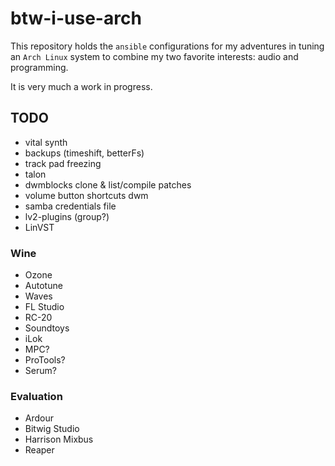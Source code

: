 # btw-i-use-arch

This repository holds the `ansible` configurations for my adventures in tuning an `Arch Linux` system to combine my two favorite interests: audio and programming.

It is very much a work in progress.

## TODO
- vital synth
- backups (timeshift, betterFs)
- track pad freezing
- talon
- dwmblocks clone & list/compile patches
- volume button shortcuts dwm
- samba credentials file
- lv2-plugins (group?)
- LinVST

### Wine
- Ozone
- Autotune
- Waves
- FL Studio
- RC-20
- Soundtoys
- iLok
- MPC?
- ProTools?
- Serum?

### Evaluation
- Ardour
- Bitwig Studio
- Harrison Mixbus
- Reaper

